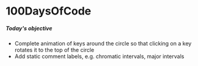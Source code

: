 # 100DaysOfCode

##### Today's objective

- Complete animation of keys around the circle so that clicking on a key rotates it to the top of the circle
- Add static comment labels, e.g. chromatic intervals, major intervals
